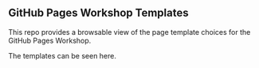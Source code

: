 ## GitHub Pages Workshop Templates

This repo provides a browsable view of the page template choices for the GitHub Pages Workshop.

The templates can be seen here.